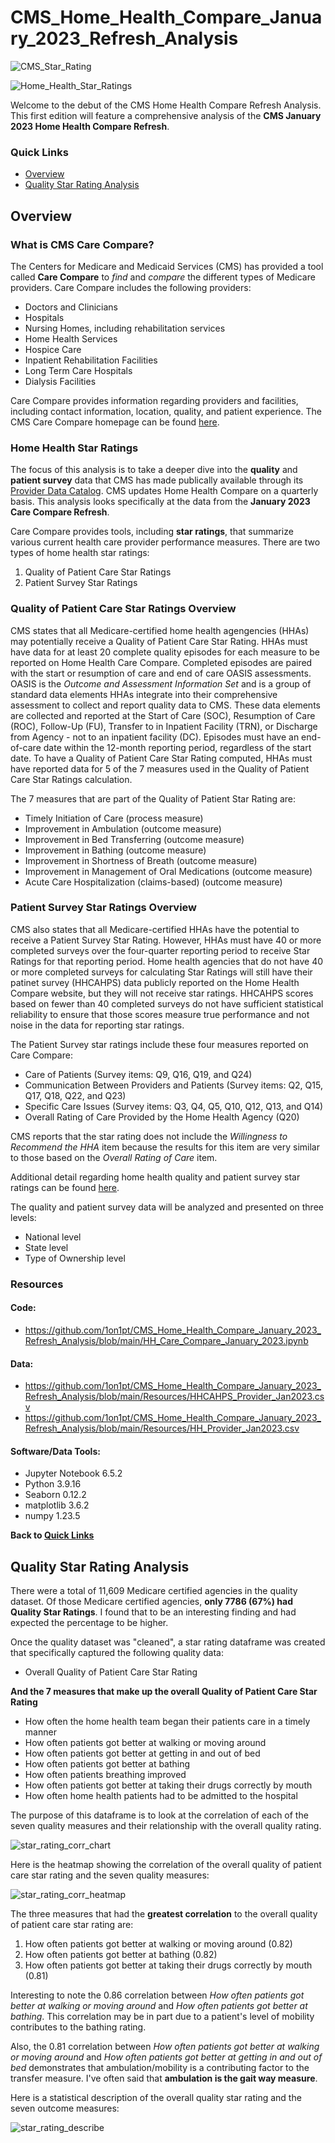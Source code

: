 # CMS_Home_Health_Compare_January_2023_Refresh_Analysis
![CMS_Star_Rating](https://user-images.githubusercontent.com/94148420/214742856-a5c8407f-39a1-4977-aea8-f60cba9fe8de.png)

![Home_Health_Star_Ratings](https://user-images.githubusercontent.com/94148420/214742886-5c719324-640a-4d44-b395-67b8bc43b719.png)

Welcome to the debut of the CMS Home Health Compare Refresh Analysis.  This first edition will feature a comprehensive analysis of the **CMS January 2023 Home Health Compare Refresh**.

### Quick Links
* [Overview](#overview)
* [Quality Star Rating Analysis](#quality-star-rating-analysis)

## Overview
### What is CMS Care Compare?

The Centers for Medicare and Medicaid Services (CMS) has provided a tool called **Care Compare** to *find* and *compare* the different types of Medicare providers.  Care Compare includes the following providers:

* Doctors and Clinicians
* Hospitals
* Nursing Homes, including rehabilitation services
* Home Health Services
* Hospice Care
* Inpatient Rehabilitation Facilities
* Long Term Care Hospitals
* Dialysis Facilities

Care Compare provides information regarding providers and facilities, including contact information, location, quality, and patient experience.  The CMS Care Compare homepage can be found [here](https://www.medicare.gov/care-compare/).  

### Home Health Star Ratings

The focus of this analysis is to take a deeper dive into the **quality** and **patient survey** data that CMS has made publically available through its [Provider Data Catalog](https://data.cms.gov/provider-data/).  CMS updates Home Health Compare on a quarterly basis.  This analysis looks specifically at the data from the **January 2023 Care Compare Refresh**.

Care Compare provides tools, including **star ratings**, that summarize various current health care provider performance measures.  There are two types of home health star ratings:

1.  Quality of Patient Care Star Ratings
2.  Patient Survey Star Ratings

### Quality of Patient Care Star Ratings Overview

CMS states that all Medicare-certified home health agengencies (HHAs) may potentially receive a Quality of Patient Care Star Rating. HHAs must have data for at least 20 complete quality episodes for each measure to be reported on Home Health Care Compare. Completed episodes are paired with the start or resumption of care and end of care OASIS assessments.  OASIS is the *Outcome and Assessment Information Set* and is a group of standard data elements HHAs integrate into their comprehensive assessment to collect and report quality data to CMS.  These data elements are collected and reported at the Start of Care (SOC), Resumption of Care (ROC), Follow-Up (FU), Transfer to in Inpatient Facility (TRN), or Discharge from Agency - not to an inpatient facility (DC).  Episodes must have an end-of-care date within the 12-month reporting period, regardless of the start date. To have a Quality of Patient Care Star Rating computed, HHAs must have reported data for 5 of the 7 measures used in the Quality of Patient Care Star Ratings calculation. 

The 7 measures that are part of the Quality of Patient Star Rating are:

* Timely Initiation of Care (process measure)
* Improvement in Ambulation (outcome measure)
* Improvement in Bed Transferring (outcome measure)
* Improvement in Bathing (outcome measure)
* Improvement in Shortness of Breath (outcome measure)
* Improvement in Management of Oral Medications (outcome measure)
* Acute Care Hospitalization (claims-based) (outcome measure)

### Patient Survey Star Ratings Overview

CMS also states that all Medicare-certified HHAs have the potential to receive a Patient Survey Star Rating. However, HHAs must have 40 or more completed surveys over the four-quarter reporting period to receive Star Ratings for that reporting period. Home health agencies that do not have 40 or more completed surveys for calculating Star Ratings will still have their patinet survey (HHCAHPS) data publicly reported on the Home Health Compare website, but they will not receive star ratings.  HHCAHPS scores based on fewer than 40 completed surveys do not have sufficient statistical reliability to ensure that those scores measure true performance and not noise in the data for reporting star ratings.

The Patient Survey star ratings include these four measures reported on Care Compare:

* Care of Patients (Survey items: Q9, Q16, Q19, and Q24)
* Communication Between Providers and Patients (Survey items: Q2, Q15, Q17, Q18, Q22, and Q23)
* Specific Care Issues (Survey items: Q3, Q4, Q5, Q10, Q12, Q13, and Q14)
* Overall Rating of Care Provided by the Home Health Agency (Q20)

CMS reports that the star rating does not include the *Willingness to Recommend the HHA* item because the results for this item are very similar to those based on the *Overall Rating of Care* item.

Additional detail regarding home health quality and patient survey star ratings can be found [here](https://www.cms.gov/Medicare/Quality-Initiatives-Patient-Assessment-Instruments/HomeHealthQualityInits/HHQIHomeHealthStarRatings).

The quality and patient survey data will be analyzed and presented on three levels:

* National level
* State level
* Type of Ownership level

### Resources
#### Code:
* https://github.com/1on1pt/CMS_Home_Health_Compare_January_2023_Refresh_Analysis/blob/main/HH_Care_Compare_January_2023.ipynb

#### Data:
* https://github.com/1on1pt/CMS_Home_Health_Compare_January_2023_Refresh_Analysis/blob/main/Resources/HHCAHPS_Provider_Jan2023.csv
* https://github.com/1on1pt/CMS_Home_Health_Compare_January_2023_Refresh_Analysis/blob/main/Resources/HH_Provider_Jan2023.csv

#### Software/Data Tools:
* Jupyter Notebook 6.5.2
* Python 3.9.16
* Seaborn 0.12.2
* matplotlib 3.6.2
* numpy 1.23.5

**Back to [Quick Links](#quick-links)**

## Quality Star Rating Analysis

There were a total of 11,609 Medicare certified agencies in the quality dataset. Of those Medicare certified agencies, **only 7786 (67%) had Quality Star Ratings**.  I found that to be an interesting finding and had expected the percentage to be higher.

Once the quality dataset was "cleaned", a star rating dataframe was created that specifically captured the following quality data:

* Overall Quality of Patient Care Star Rating

**And the 7 measures that make up the overall Quality of Patient Care Star Rating**

* How often the home health team began their patients care in a timely manner
* How often patients got better at walking or moving around
* How often patients got better at getting in and out of bed
* How often patients got better at bathing
* How often patients breathing improved
* How often patients got better at taking their drugs correctly by mouth
* How often home health patients had to be admitted to the hospital

The purpose of this dataframe is to look at the correlation of each of the seven quality measures and their relationship with the overall quality rating.

![star_rating_corr_chart](https://user-images.githubusercontent.com/94148420/220209715-58ba0577-d8a9-430d-a9cd-e9f6c8505d1b.png)

Here is the heatmap showing the correlation of the overall quality of patient care star rating and the seven quality measures:

![star_rating_corr_heatmap](https://user-images.githubusercontent.com/94148420/220210118-67c0a6f2-9f35-46a1-bf30-2b5798b63808.png)

The three measures that had the **greatest correlation** to the overall quality of patient care star rating are:

1. How often patients got better at walking or moving around (0.82)
2. How often patients got better at bathing (0.82)
3. How often patients got better at taking their drugs correctly by mouth (0.81)

Interesting to note the 0.86 correlation between *How often patients got better at walking or moving around* and *How often patients got better at bathing*.  This correlation may be in part due to a patient's level of mobility contributes to the bathing rating.

Also, the 0.81 correlation between *How often patients got better at walking or moving around* and *How often patients got better at getting in and out of bed* demonstrates that ambulation/mobility is a contributing factor to the transfer measure.  I've often said that **ambulation is the gait way measure**.

Here is a statistical description of the overall quality star rating and the seven outcome measures:

![star_rating_describe](https://user-images.githubusercontent.com/94148420/220212509-927884cf-461c-4914-871c-75a50aca934c.png)




